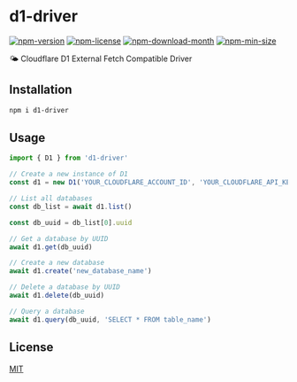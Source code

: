 <!----- BEGIN GHOST DOCS HEADER ----->

# d1-driver

<!----- BEGIN GHOST DOCS BADGES ----->

<a href="https://npmjs.com/package/d1-driver"><img src="https://img.shields.io/npm/v/d1-driver" alt="npm-version" /></a> <a href="https://npmjs.com/package/d1-driver"><img src="https://img.shields.io/npm/l/d1-driver" alt="npm-license" /></a> <a href="https://npmjs.com/package/d1-driver"><img src="https://img.shields.io/npm/dm/d1-driver" alt="npm-download-month" /></a> <a href="https://npmjs.com/package/d1-driver"><img src="https://img.shields.io/bundlephobia/min/d1-driver" alt="npm-min-size" /></a>

<!----- END GHOST DOCS BADGES ----->

🌤️ Cloudflare D1 External Fetch Compatible Driver

<!----- END GHOST DOCS HEADER ----->

## Installation

```sh
npm i d1-driver
```

## Usage

```js
import { D1 } from 'd1-driver'

// Create a new instance of D1
const d1 = new D1('YOUR_CLOUDFLARE_ACCOUNT_ID', 'YOUR_CLOUDFLARE_API_KEY')

// List all databases
const db_list = await d1.list()

const db_uuid = db_list[0].uuid

// Get a database by UUID
await d1.get(db_uuid)

// Create a new database
await d1.create('new_database_name')

// Delete a database by UUID
await d1.delete(db_uuid)

// Query a database
await d1.query(db_uuid, 'SELECT * FROM table_name')
```

<!----- BEGIN GHOST DOCS FOOTER ----->

## License

[MIT](LICENSE)

<!----- END GHOST DOCS FOOTER ----->
